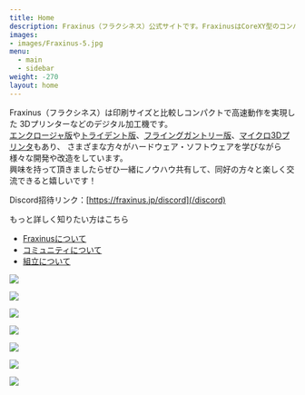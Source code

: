 ```yaml
---
title: Home
description: Fraxinus（フラクシネス）公式サイトです。FraxinusはCoreXY型のコンパクトな3Dプリンターです。
images:
- images/Fraxinus-5.jpg
menu:
  - main
  - sidebar
weight: -270
layout: home
---
```


Fraxinus（フラクシネス）は印刷サイズと比較しコンパクトで高速動作を実現した
3Dプリンターなどのデジタル加工機です。  
[エンクロージャ版](../docs/enclosure)や[トライデント版](../docs/trident)、[フライングガントリー版](../docs/flying-gantry)、[マイクロ3Dプリンタ](../docs/micro-printers)もあり、
さまざまな方々がハードウェア・ソフトウェアを学びながら様々な開発や改造をしています。  
興味を持って頂きましたらぜひ一緒にノウハウ共有して、同好の方々と楽しく交流できると嬉しいです！

Discord招待リンク：[https://fraxinus.jp/discord](/discord)

もっと詳しく知りたい方はこちら
- [Fraxinusについて](/about)
- [コミュニティについて](/community)
- [組立について](/docs/assembly)


![](/images/Fraxinus00w3-1.jpg)

![](/images/Fraxinus0w-rev2.jpg)

![](/images/Fraxinus1k.jpg)

![](/images/Fraxinus3e.jpg)

![](/images/Fraxinus5ts.jpg)

![](/images/Fraxinus-2.jpg)

![](/images/Fraxinus-3.jpg)
